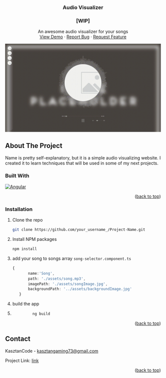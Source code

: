





<h3 align="center">Audio Visualizer</h3>
<h3 align="center">[WIP]</h3>

  <p align="center">
    An awesome audio visualizer for your songs 
    <br />
    <a href="https://kasztancode.pl/AudioVisualizer">View Demo</a>
    ·
    <a href="https://github.com/KasztanCode/AudioVisualizer/issues">Report Bug</a>
    ·
    <a href="https://github.com/KasztanCode/AudioVisualizer/issues">Request Feature</a>
  </p>

![Product Name Screen Shot](src/assets/showcase.gif)

## About The Project

Name is pretty self-explanatory, but it is a simple audio visualizing website.
I created it to learn techniques that will be used in some of my next projects.

### Built With

[![Angular][Angular.io]][Angular-url]

<p align="right">(<a href="#readme-top">back to top</a>)</p>

### Installation

1. Clone the repo
	 ```sh
	 git clone https://github.com/your_username_/Project-Name.git
	 ```
2. Install NPM packages
	 ```sh
	 npm install
	 ```
3. add your song to songs array `song-selector.component.ts`
	 ```ts
	 {
			name:'Song',
			path: './assets/song.mp3',
			imagePath: './assets/songImage.jpg',
			backgroundPath: '../assets/backgroundImage.jpg'
		}
	 ```
4. build the app
5. ```sh 
			ng build
	 ```

<p align="right">(<a href="#readme-top">back to top</a>)</p>

## Contact

KasztanCode -  kasztangaming73@gmail.com

Project Link: [link](https://github.com/KasztanCode/AudioVisualizer)

<p align="right">(<a href="#readme-top">back to top</a>)</p>





[Angular.io]: https://img.shields.io/badge/Angular-DD0031?style=for-the-badge&logo=angular&logoColor=white
[Angular-url]: https://angular.io/
